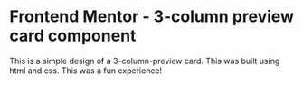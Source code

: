 # Frontend Mentor - 3-column preview card component
This is a simple design of a 3-column-preview card. This was built using html and css. This was a fun experience!


